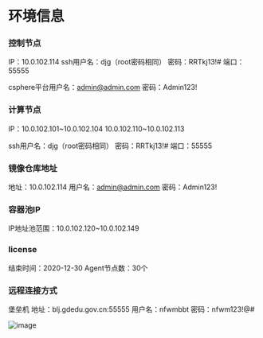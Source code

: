 # 环境信息

### 控制节点

IP：10.0.102.114			ssh用户名：djg（root密码相同）		密码：RRTkj13!#     端口：55555

csphere平台用户名：admin@admin.com			密码：Admin123!

### 计算节点

IP：10.0.102.101~10.0.102.104	10.0.102.110~10.0.102.113		

ssh用户名：djg（root密码相同）    密码：RRTkj13!#        端口：55555

### 镜像仓库地址

地址：10.0.102.114			用户名：admin@admin.com			密码：Admin123!

### 容器池IP

IP地址池范围：10.0.102.120~10.0.102.149

### license

结束时间：2020-12-30			Agent节点数：30个

### 远程连接方式

堡垒机				地址：blj.gdedu.gov.cn:55555    	用户名：nfwmbbt		密码：nfwm123!@#

![image](https://github.com/lyz-970124/work/blob/master/%E5%9B%BE%E7%89%87/%E7%94%B5%E6%95%99%E9%A6%86.png)
